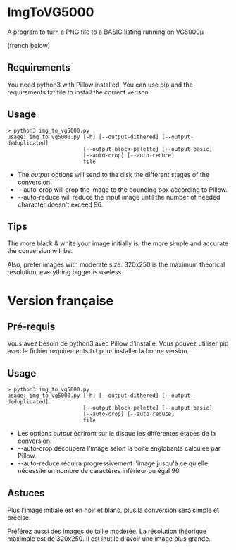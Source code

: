 # ImgToVG5000
A program to turn a PNG file to a BASIC listing running on VG5000µ

(french below)

## Requirements

You need python3 with Pillow installed. You can use pip and the requirements.txt file to install the correct verison.

## Usage

    > python3 img_to_vg5000.py 
    usage: img_to_vg5000.py [-h] [--output-dithered] [--output-deduplicated]
                            [--output-block-palette] [--output-basic]
                            [--auto-crop] [--auto-reduce]
                            file

* The *output* options will send to the disk the different stages of the conversion.
* --auto-crop will crop the image to the bounding box according to Pillow.
* --auto-reduce will reduce the input image until the number of needed character doesn't exceed 96.

## Tips

The more black & white your image initially is, the more simple and accurate the conversion will be.

Also, prefer images with moderate size. 320x250 is the maximum theorical resolution, everything bigger is useless.

# Version française

## Pré-requis

Vous avez besoin de python3 avec Pillow d'installé. Vous pouvez utiliser pip avec le fichier requirements.txt pour installer la bonne version.

## Usage

    > python3 img_to_vg5000.py 
    usage: img_to_vg5000.py [-h] [--output-dithered] [--output-deduplicated]
                            [--output-block-palette] [--output-basic]
                            [--auto-crop] [--auto-reduce]
                            file

* Les options *output* écriront sur le disque les différentes étapes de la conversion.
* --auto-crop découpera l'image selon la boite englobante calculée par Pillow.
* --auto-reduce réduira progressivement l'image jusqu'à ce qu'elle nécessite un nombre de caractères inférieur ou égal 96.

## Astuces

Plus l'image initiale est en noir et blanc, plus la conversion sera simple et précise.

Préférez aussi des images de taille modérée. La résolution théorique maximale est de 320x250. Il est inutile d'avoir une image plus grande.
